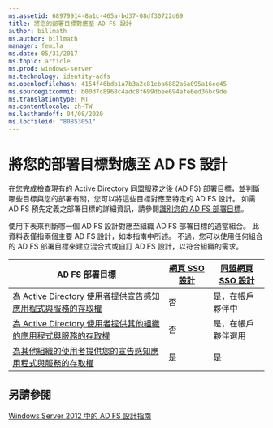 ```yaml
---
ms.assetid: 68979914-8a1c-465a-bd37-08df30722d69
title: 將您的部署目標對應至 AD FS 設計
author: billmath
ms.author: billmath
manager: femila
ms.date: 05/31/2017
ms.topic: article
ms.prod: windows-server
ms.technology: identity-adfs
ms.openlocfilehash: 4154f46bdb1a7b3a2c81eba6882a6a095a16ee45
ms.sourcegitcommit: b00d7c8968c4adc8f699dbee694afe6ed36bc9de
ms.translationtype: MT
ms.contentlocale: zh-TW
ms.lasthandoff: 04/08/2020
ms.locfileid: "80853051"
---
```

# <a name="mapping-your-deployment-goals-to-an-ad-fs-design"></a>將您的部署目標對應至 AD FS 設計


在您完成檢查現有的 Active Directory 同盟服務之後 \(AD FS\) 部署目標，並判斷哪些目標與您的部署有關，您可以將這些目標對應至特定的 AD FS 設計。 如需 AD FS 預先定義之部署目標的詳細資訊，請參閱[識別您的 AD FS 部署目標](Identifying-Your-AD-FS-Deployment-Goals.md)。  
  
使用下表來判斷哪一個 AD FS 設計對應至組織 AD FS 部署目標的適當組合。 此資料表僅指兩個主要 AD FS 設計，如本指南中所述。 不過，您可以使用任何組合的 AD FS 部署目標來建立混合式或自訂 AD FS 設計，以符合組織的需求。  
  
|AD FS 部署目標|[網頁 SSO 設計](Web-SSO-Design.md)|[同盟網頁 SSO 設計](Federated-Web-SSO-Design.md)|  
|---------------------------------------------------------------------------|----------------------------------------------------------------------------------|--------------------------------------------------------------------------------------------|  
|[為 Active Directory 使用者提供宣告感知應用程式與服務的存取權](Provide-Your-Active-Directory-Users-Access-to-Your-Claims-Aware-Applications-and-Services.md)|否|是，在帳戶夥伴中|  
|[為 Active Directory 使用者提供其他組織的應用程式與服務的存取權](Provide-Your-Active-Directory-Users-Access-to-the-Applications-and-Services-of-Other-Organizations.md)|否|是，在帳戶夥伴選用|  
|[為其他組織的使用者提供您的宣告感知應用程式與服務的存取權](Provide-Users-in-Another-Organization-Access-to-Your-Claims-Aware-Applications-and-Services.md)|是|是|  

## <a name="see-also"></a>另請參閱
[Windows Server 2012 中的 AD FS 設計指南](AD-FS-Design-Guide-in-Windows-Server-2012.md)
  

